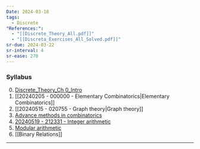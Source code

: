 ```yaml
---
Date: 2024-03-18
tags:
  - Discrete
"References:":
  - "[[Discrete_Theory_All.pdf]]"
  - "[[Discreta_Exercises_All_Solved.pdf]]"
sr-due: 2024-03-22
sr-interval: 4
sr-ease: 270
---
```

### Syllabus

0. [Discrete_Theory_Ch 0_Intro](../../02%20-%20Atomic/Discrete_Theory_Ch%200_Intro.md)
1. [[20240205 - 000000 - Elementary Combinatorics|Elementary Combinatorics]] 
2. [[20240515 - 020755 - Graph theory|Graph theory]]
3. [Advance methods in combinatorics](../../02%20-%20Atomic/Advance%20methods%20in%20combinatorics.md) 
4. [20240519 - 212331 - Integer arithmetic](20240519%20-%20212331%20-%20Integer%20arithmetic.md)
5. [Modular arithmetic](../../02%20-%20Atomic/Modular%20arithmetic.md)
6. [[Binary Relations]]




---
